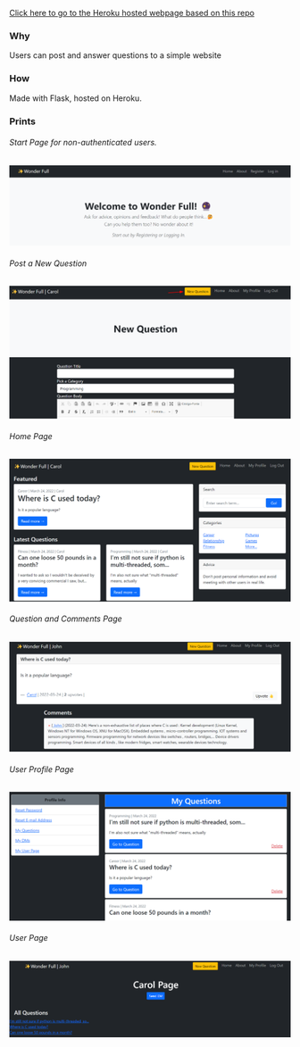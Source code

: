 [Click here to go to the Heroku hosted webpage based on this repo](https://whatdoyouthink.herokuapp.com) 



### Why

Users can post and answer questions to a simple website



### How

Made with Flask, hosted on Heroku.



### Prints

###### Start Page for non-authenticated users.

![start-page](https://github.com/cgodevs/what-do-you-think/blob/master/static/assets/start-page.png)

###### Post a New Question

![new-question](https://github.com/cgodevs/what-do-you-think/blob/master/static/assets/new-question.png)

###### Home Page

![homepage](https://github.com/cgodevs/what-do-you-think/blob/master/static/assets/homepage.png)

###### Question and Comments Page

![question-page](https://github.com/cgodevs/what-do-you-think/blob/master/static/assets/question-page.png)

###### User Profile Page

![user-profile](https://github.com/cgodevs/what-do-you-think/blob/master/static/assets/user-profile.png)

###### User Page

![user-page](https://github.com/cgodevs/what-do-you-think/blob/master/static/assets/user-page.png)
